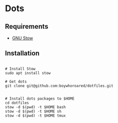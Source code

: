 # Dots

## Requirements

* [GNU Stow](https://www.gnu.org/software/stow/)

## Installation

```

# Install Stow
sudo apt install stow

# Get dots
git clone git@github.com:boywhoroared/dotfiles.git 


# Install dots packages to $HOME
cd dotfiles
stow -d $(pwd) -t $HOME bash
stow -d $(pwd) -t $HOME sh
stow -d $(pwd) -t $HOME tmux
```
